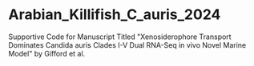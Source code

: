 # Arabian_Killifish_C_auris_2024
Supportive Code for Manuscript Titled "Xenosiderophore Transport Dominates Candida auris Clades I-V Dual RNA-Seq in vivo Novel Marine Model" by Gifford et al.
